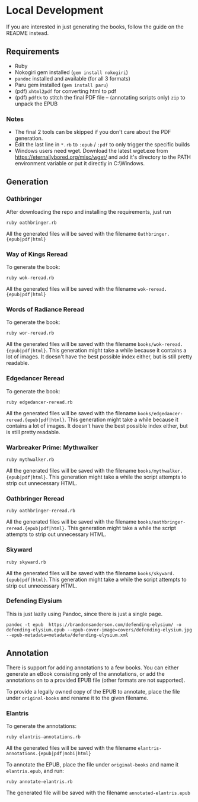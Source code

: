 # Local Development

If you are interested in just generating the books, follow the guide on the README instead.

## Requirements

- Ruby
- Nokogiri gem installed (`gem install nokogiri`)
- `pandoc` installed and available (for all 3 formats)
- Paru gem installed (`gem install paru`)
- (pdf) `xhtml2pdf` for converting html to pdf
- (pdf) `pdftk` to stitch the final PDF file
– (annotating scripts only) `zip` to unpack the EPUB

### Notes

- The final 2 tools can be skipped if you don't care about the PDF generation.
- Edit the last line in `*.rb` to `:epub` / `:pdf` to only trigger the specific builds
- Windows users need wget. Download the latest wget.exe from https://eternallybored.org/misc/wget/ and add it's directory to the PATH environment variable or put it directly in C:\Windows.

## Generation

### Oathbringer

After downloading the repo and installing the requirements, just run

    ruby oathbringer.rb

All the generated files will be saved with the filename `Oathbringer.{epub|pdf|html}`

### Way of Kings Reread

To generate the book:

    ruby wok-reread.rb

All the generated files will be saved with the filename `wok-reread.{epub|pdf|html}`

### Words of Radiance Reread

To generate the book:

    ruby wor-reread.rb

All the generated files will be saved with the filename `books/wok-reread.{epub|pdf|html}`. This generation might take a while because it contains a lot of images. It doesn't have the best possible index either, but is still pretty readable.

### Edgedancer Reread

To generate the book:

    ruby edgedancer-reread.rb

All the generated files will be saved with the filename `books/edgedancer-reread.{epub|pdf|html}`. This generation might take a while because it contains a lot of images. It doesn't have the best possible index either, but is still pretty readable.

### Warbreaker Prime: Mythwalker

    ruby mythwalker.rb

All the generated files will be saved with the filename `books/mythwalker.{epub|pdf|html}`. This generation might take a while the script attempts to strip out unnecessary HTML.

### Oathbringer Reread

    ruby oathbringer-reread.rb

All the generated files will be saved with the filename `books/oathbringer-reread.{epub|pdf|html}`. This generation might take a while the script attempts to strip out unnecessary HTML.

### Skyward

    ruby skyward.rb

All the generated files will be saved with the filename `books/skyward.{epub|pdf|html}`. This generation might take a while the script attempts to strip out unnecessary HTML.

### Defending Elysium

This is just lazily using Pandoc, since there is just a single page.

    pandoc -t epub  https://brandonsanderson.com/defending-elysium/ -o defending-elysium.epub --epub-cover-image=covers/defending-elysium.jpg --epub-metadata=metadata/defending-elysium.xml

## Annotation

There is support for adding annotations to a few books. You can either generate an eBook consisting only of the annotations, or add the annotations on to a provided EPUB file (other formats are not supported).

To provide a legally owned copy of the EPUB to annotate, place the file under `original-books` and rename it to the given filename.

### Elantris

To generate the annotations:

    ruby elantris-annotations.rb

All the generated files will be saved with the filename `elantris-annotations.{epub|pdf|mobi|html}`

To annotate the EPUB, place the file under `original-books` and name it `elantris.epub`, and run:

    ruby annotate-elantris.rb

The generated file will be saved with the filename `annotated-elantris.epub`
